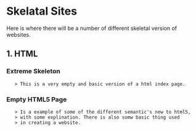 # Skelatal Sites

Here is where there will be a number of different skeletal version of websites. 

## 1. HTML
   ### Extreme Skeleton
       > This is a very empty and basic version of a html index page.
   ### Empty HTML5 Page
       > Is a example of some of the different semantic's new to html5,
       > with some explination. There is also somw basic thing used 
       > in creating a website.
